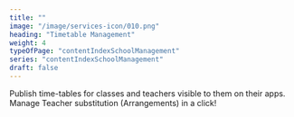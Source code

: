 ```yaml
---
title: ""
image: "/image/services-icon/010.png"
heading: "Timetable Management"
weight: 4
typeOfPage: "contentIndexSchoolManagement"
series: "contentIndexSchoolManagement"
draft: false
---
```


Publish time-tables for classes and teachers visible to them on their apps. Manage Teacher substitution (Arrangements) in a click!       